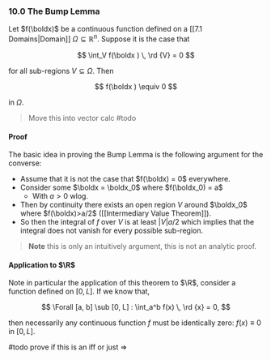 ### 10.0 The Bump Lemma

Let $f(\boldx)$ be a continuous function defined on a [[7.1 Domains|Domain]] $\Omega \subseteq \mathbb {R}^n$. Suppose it is the case that

$$ \int_V f(\boldx ) \, \rd {V} = 0 $$

for all sub-regions $V \subseteq \Omega$. Then

$$ f(\boldx ) \equiv 0 $$

in $\Omega$.

> Move this into vector calc #todo 

#### Proof

The basic idea in proving the Bump Lemma is the following argument for the converse:

- Assume that it is not the case that $f(\boldx) = 0$ everywhere.
- Consider some $\boldx = \boldx_0$ where $f(\boldx_0) = a$
	- With $a > 0$ wlog.
- Then by continuity there exists an open region $V$ around $\boldx_0$ where $f(\boldx)>a/2$ ([[Intermediary Value Theorem]]).
- So then the integral of $f$ over $V$ is at least $|V|a/2$ which implies that the integral does not vanish for every possible sub-region.

> **Note** this is only an intuitively argument, this is not an analytic proof.


#### Application to $\R$

Note in particular the application of this theorem to $\R$, consider a function defined on $[0, L]$. If we know that,

$$
\Forall [a, b] \sub [0, L] : \int_a^b f(x) \, \rd {x} = 0,
$$

then necessarily any continuous function $f$ must be identically zero: $f(x) \equiv 0$ in $[0, L]$.

#todo prove if this is an iff or just =>